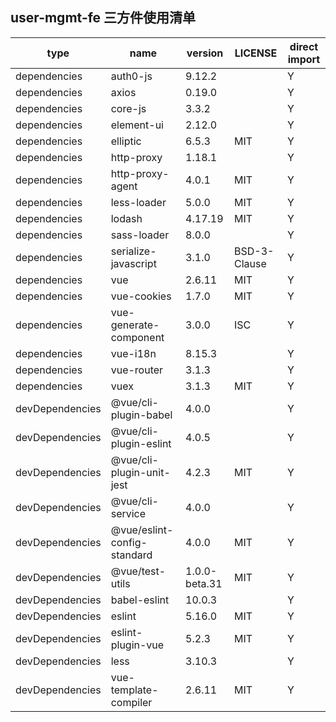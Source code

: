 ## user-mgmt-fe 三方件使用清单

|	type	|	name	|	version	|	LICENSE	|	direct import	|
|	---	|	---	|	---	|	---	|	---	|
|	dependencies	|	auth0-js	|	9.12.2	|		|	Y	|
|	dependencies	|	axios	|	0.19.0	|		|	Y	|
|	dependencies	|	core-js	|	3.3.2	|		|	Y	|
|	dependencies	|	element-ui	|	2.12.0	|		|	Y	|
|	dependencies	|	elliptic	|	6.5.3	|	MIT	|	Y	|
|	dependencies	|	http-proxy	|	1.18.1	|		|	Y	|
|	dependencies	|	http-proxy-agent	|	4.0.1	|	MIT	|	Y	|
|	dependencies	|	less-loader	|	5.0.0	|	MIT	|	Y	|
|	dependencies	|	lodash	|	4.17.19	|	MIT	|	Y	|
|	dependencies	|	sass-loader	|	8.0.0	|		|	Y	|
|	dependencies	|	serialize-javascript	|	3.1.0	|	BSD-3-Clause	|	Y	|
|	dependencies	|	vue	|	2.6.11	|	MIT	|	Y	|
|	dependencies	|	vue-cookies	|	1.7.0	|	MIT	|	Y	|
|	dependencies	|	vue-generate-component	|	3.0.0	|	ISC	|	Y	|
|	dependencies	|	vue-i18n	|	8.15.3	|		|	Y	|
|	dependencies	|	vue-router	|	3.1.3	|		|	Y	|
|	dependencies	|	vuex	|	3.1.3	|	MIT	|	Y	|
|	devDependencies	|	@vue/cli-plugin-babel	|	4.0.0	|		|	Y	|
|	devDependencies	|	@vue/cli-plugin-eslint	|	4.0.5	|		|	Y	|
|	devDependencies	|	@vue/cli-plugin-unit-jest	|	4.2.3	|	MIT	|	Y	|
|	devDependencies	|	@vue/cli-service	|	4.0.0	|		|	Y	|
|	devDependencies	|	@vue/eslint-config-standard	|	4.0.0	|	MIT	|	Y	|
|	devDependencies	|	@vue/test-utils	|	1.0.0-beta.31	|	MIT	|	Y	|
|	devDependencies	|	babel-eslint	|	10.0.3	|		|	Y	|
|	devDependencies	|	eslint	|	5.16.0	|	MIT	|	Y	|
|	devDependencies	|	eslint-plugin-vue	|	5.2.3	|	MIT	|	Y	|
|	devDependencies	|	less	|	3.10.3	|		|	Y	|
|	devDependencies	|	vue-template-compiler	|	2.6.11	|	MIT	|	Y	|


